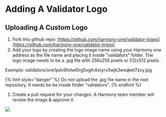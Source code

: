 # Adding A Validator Logo

## Uploading A Custom Logo <a id="uploading-a-custom-logo"></a>

1. Fork this github repo: [https://github.com/harmony-one/validator-logos](https://github.com/harmony-one/validator-logos)​
2. Add your logo by creating the logo image name using your Harmony one address as the file name and placing it inside "validators" folder. The logo image needs to be a .jpg file with 256x256 pixels or 512x512 pixels.

Exemple: validators/one1pdv9lrdwl0rg5vglh4xtyrv3wjk3wsqket7zxy.jpg

{% hint style="danger" %}
Do not upload the .jpg file name in the root repository. It needs be be inside folder "validators".
{% endhint %}

1. Create a pull request for your changes. A Harmony team member will review the image & approve it.

![](https://blobs.gitbook.com/assets%2F-M-IDt7HenNiPUXWT_3k%2F-M1q8Eka44xqHjcC7U5S%2F-M1qUcrcCDBse9V2-zhm%2FScreen%20Shot%202020-03-07%20at%2011.34.55%20AM.png?alt=media&token=1c53a6a9-ce60-414e-9c57-21f9d6e7b731)

